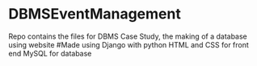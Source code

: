 # DBMSEventManagement
Repo contains the files for DBMS Case Study, the making of a database using website
#Made using
Django with python
HTML and CSS for front end
MySQL for database